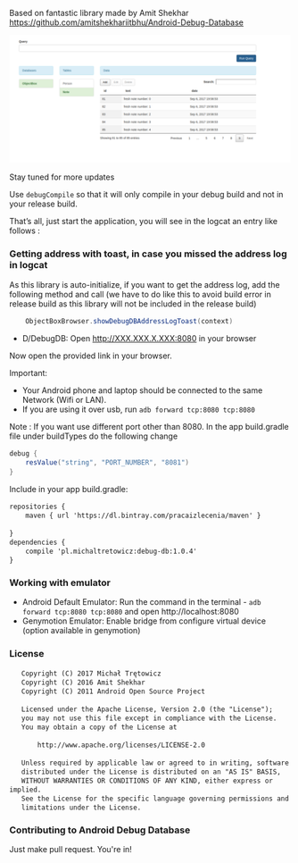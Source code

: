 Based on fantastic library made by Amit Shekhar  https://github.com/amitshekhariitbhu/Android-Debug-Database

<img src=https://raw.githubusercontent.com/kosiarska/ObjectBoxDebugBrowser/master/assets/image.png >

Stay tuned for more updates


Use `debugCompile` so that it will only compile in your debug build and not in your release build.

That’s all, just start the application, you will see in the logcat an entry like follows :

### Getting address with toast, in case you missed the address log in logcat
As this library is auto-initialize, if you want to get the address log, add the following method and call (we have to do like this to avoid build error in release build as this library will not be included in the release build)
```java
    ObjectBoxBrowser.showDebugDBAddressLogToast(context)
```


* D/DebugDB: Open http://XXX.XXX.X.XXX:8080 in your browser
 

Now open the provided link in your browser.

Important:
- Your Android phone and laptop should be connected to the same Network (Wifi or LAN).
- If you are using it over usb, run `adb forward tcp:8080 tcp:8080`

Note      : If you want use different port other than 8080. 
            In the app build.gradle file under buildTypes do the following change

```groovy
debug {
    resValue("string", "PORT_NUMBER", "8081")
}
```

Include in your app build.gradle:
```
repositories {
    maven { url 'https://dl.bintray.com/pracaizlecenia/maven' }

}
dependencies {
    compile 'pl.michaltretowicz:debug-db:1.0.4'
}
```


### Working with emulator
- Android Default Emulator: Run the command in the terminal - `adb forward tcp:8080 tcp:8080` and open http://localhost:8080
- Genymotion Emulator: Enable bridge from configure virtual device (option available in genymotion)


### License
```
   Copyright (C) 2017 Michał Trętowicz
   Copyright (C) 2016 Amit Shekhar
   Copyright (C) 2011 Android Open Source Project

   Licensed under the Apache License, Version 2.0 (the "License");
   you may not use this file except in compliance with the License.
   You may obtain a copy of the License at

       http://www.apache.org/licenses/LICENSE-2.0

   Unless required by applicable law or agreed to in writing, software
   distributed under the License is distributed on an "AS IS" BASIS,
   WITHOUT WARRANTIES OR CONDITIONS OF ANY KIND, either express or implied.
   See the License for the specific language governing permissions and
   limitations under the License.
```

### Contributing to Android Debug Database
Just make pull request. You're in!
